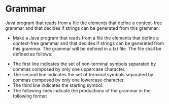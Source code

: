 # Grammar #
Java program that reads from a file the elements that define a context-free grammar and that decides if strings can be generated from this grammar.

* Make a Java program that reads from a file the elements that define a context-free grammar and that decides if strings can be generated from this grammar.
The grammar will be defined in a txt file. The file shall be defined as follows:
- The first line indicates the set of non-terminal symbols separated by commas composed by only one uppercase character.
- The second line indicates the set of terminal symbols separated by commas composed by only one lowercase character.
- The third line indicates the starting symbol.
- The following lines indicate the productions of the grammar in the following format
